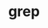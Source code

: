 ---
title: "grep"
layout: cache
categories: [package, develop]
meta: {"versions": ["3.11"], "compilers": ["apple-clang@=15.0.0", "gcc@=10.2.1"], "oss": ["centos7", "ventura"], "platforms": ["darwin", "linux"], "targets": ["aarch64", "x86_64_v3"], "stacks": ["developer-tools-darwin", "developer-tools-manylinux2014", "root"], "num_specs": 5, "num_specs_by_stack": {"developer-tools-manylinux2014": 3, "root": 5, "developer-tools-darwin": 2}}
spec_details: [{"hash": "5736ifhi4cgi57kdnvz7rlrfekhlzxs4", "compiler": "gcc@=10.2.1", "versions": ["3.11"], "os": "centos7", "platform": "linux", "target": "x86_64_v3", "variants": ["build_system=autotools", "~pcre"], "stacks": ["developer-tools-manylinux2014", "root"], "size": "-", "tarball": "https://binaries.spack.io/develop/build_cache/linux-centos7-x86_64_v3/gcc-10.2.1/grep-3.11/linux-centos7-x86_64_v3-gcc-10.2.1-grep-3.11-5736ifhi4cgi57kdnvz7rlrfekhlzxs4.spack"}, {"hash": "oiituzxcn5xrtavalnfjttwu5ilhnfkb", "compiler": "apple-clang@=15.0.0", "versions": ["3.11"], "os": "ventura", "platform": "darwin", "target": "aarch64", "variants": ["build_system=autotools", "~pcre"], "stacks": ["developer-tools-darwin", "root"], "size": "-", "tarball": "https://binaries.spack.io/develop/build_cache/darwin-ventura-aarch64/apple-clang-15.0.0/grep-3.11/darwin-ventura-aarch64-apple-clang-15.0.0-grep-3.11-oiituzxcn5xrtavalnfjttwu5ilhnfkb.spack"}, {"hash": "sf5kpjm2ixs5okmdr6tooamy2ynfrali", "compiler": "gcc@=10.2.1", "versions": ["3.11"], "os": "centos7", "platform": "linux", "target": "x86_64_v3", "variants": ["build_system=autotools", "~pcre"], "stacks": ["developer-tools-manylinux2014", "root"], "size": "-", "tarball": "https://binaries.spack.io/develop/build_cache/linux-centos7-x86_64_v3/gcc-10.2.1/grep-3.11/linux-centos7-x86_64_v3-gcc-10.2.1-grep-3.11-sf5kpjm2ixs5okmdr6tooamy2ynfrali.spack"}, {"hash": "w5mobf4bcdvmq256fwg62fcwmihc5led", "compiler": "apple-clang@=15.0.0", "versions": ["3.11"], "os": "ventura", "platform": "darwin", "target": "aarch64", "variants": ["build_system=autotools", "~pcre"], "stacks": ["developer-tools-darwin", "root"], "size": "-", "tarball": "https://binaries.spack.io/develop/build_cache/darwin-ventura-aarch64/apple-clang-15.0.0/grep-3.11/darwin-ventura-aarch64-apple-clang-15.0.0-grep-3.11-w5mobf4bcdvmq256fwg62fcwmihc5led.spack"}, {"hash": "dm6dptrjayxz7e7p3535z4t4ksgix7cc", "compiler": "gcc@=10.2.1", "versions": ["3.11"], "os": "centos7", "platform": "linux", "target": "x86_64_v3", "variants": ["build_system=autotools", "~pcre"], "stacks": ["developer-tools-manylinux2014", "root"], "size": "-", "tarball": "https://binaries.spack.io/develop/build_cache/linux-centos7-x86_64_v3/gcc-10.2.1/grep-3.11/linux-centos7-x86_64_v3-gcc-10.2.1-grep-3.11-dm6dptrjayxz7e7p3535z4t4ksgix7cc.spack"}]
---